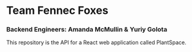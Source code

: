 # Team Fennec Foxes
### Backend Engineers: Amanda McMullin & Yuriy Golota

This repository is the API for a React web application called PlantSpace.